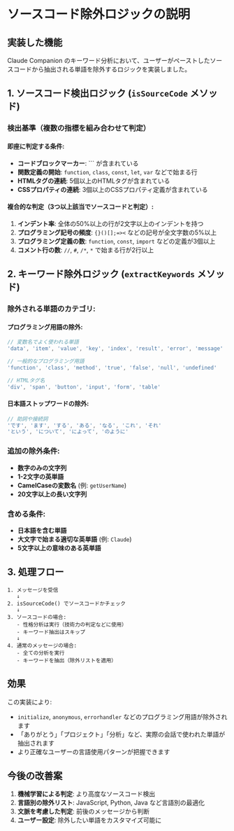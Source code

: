 # ソースコード除外ロジックの説明

## 実装した機能

Claude Companion のキーワード分析において、ユーザーがペーストしたソースコードから抽出される単語を除外するロジックを実装しました。

## 1. ソースコード検出ロジック (`isSourceCode` メソッド)

### 検出基準（複数の指標を組み合わせて判定）

#### 即座に判定する条件:
- **コードブロックマーカー**: ``` が含まれている
- **関数定義の開始**: `function`, `class`, `const`, `let`, `var` などで始まる行
- **HTMLタグの連続**: 5個以上のHTMLタグが含まれている
- **CSSプロパティの連続**: 3個以上のCSSプロパティ定義が含まれている

#### 複合的な判定（3つ以上該当でソースコードと判定）:
1. **インデント率**: 全体の50%以上の行が2文字以上のインデントを持つ
2. **プログラミング記号の頻度**: `{}()[];=><` などの記号が全文字数の5%以上
3. **プログラミング定義の数**: `function`, `const`, `import` などの定義が3個以上
4. **コメント行の数**: `//`, `#`, `/*`, `*` で始まる行が2行以上

## 2. キーワード除外ロジック (`extractKeywords` メソッド)

### 除外される単語のカテゴリ:

#### プログラミング用語の除外:
```javascript
// 変数名でよく使われる単語
'data', 'item', 'value', 'key', 'index', 'result', 'error', 'message'

// 一般的なプログラミング用語
'function', 'class', 'method', 'true', 'false', 'null', 'undefined'

// HTMLタグ名
'div', 'span', 'button', 'input', 'form', 'table'
```

#### 日本語ストップワードの除外:
```javascript
// 助詞や接続詞
'です', 'ます', 'する', 'ある', 'なる', 'これ', 'それ'
'という', 'について', 'によって', 'のように'
```

### 追加の除外条件:
- **数字のみの文字列**
- **1-2文字の英単語**
- **CamelCaseの変数名** (例: `getUserName`)
- **20文字以上の長い文字列**

### 含める条件:
- **日本語を含む単語**
- **大文字で始まる適切な英単語** (例: `Claude`)
- **5文字以上の意味のある英単語**

## 3. 処理フロー

```
1. メッセージを受信
   ↓
2. isSourceCode() でソースコードかチェック
   ↓
3. ソースコードの場合:
   - 性格分析は実行（技術力の判定などに使用）
   - キーワード抽出はスキップ
   ↓
4. 通常のメッセージの場合:
   - 全ての分析を実行
   - キーワードを抽出（除外リストを適用）
```

## 効果

この実装により:
- `initialize`, `anonymous`, `errorhandler` などのプログラミング用語が除外されます
- 「ありがとう」「プロジェクト」「分析」など、実際の会話で使われた単語が抽出されます
- より正確なユーザーの言語使用パターンが把握できます

## 今後の改善案

1. **機械学習による判定**: より高度なソースコード検出
2. **言語別の除外リスト**: JavaScript, Python, Java など言語別の最適化
3. **文脈を考慮した判定**: 前後のメッセージから判断
4. **ユーザー設定**: 除外したい単語をカスタマイズ可能に
